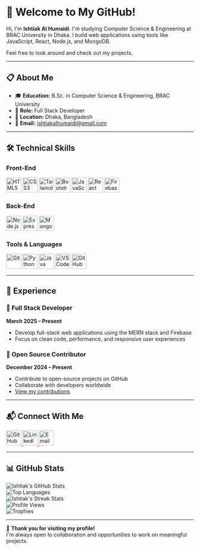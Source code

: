 # 👋 Welcome to My GitHub!

Hi, I'm **Ishtiak Al Humaidi**. I'm studying Computer Science & Engineering at BRAC University in Dhaka. I build web applications using tools like JavaScript, React, Node.js, and MongoDB.

Feel free to look around and check out my projects.

---

## 📋 About Me

- 🎓 **Education:** B.Sc. in Computer Science & Engineering, BRAC University  
- 💼 **Role:** Full Stack Developer  
- 📍 **Location:** Dhaka, Bangladesh  
- 📧 **Email:** [ishtiakalhumaidi@gmail.com](mailto:ishtiakalhumaidi@gmail.com)

---

## 🛠 Technical Skills

### Front-End

<p align="left">
  <img src="https://cdn.jsdelivr.net/gh/devicons/devicon/icons/html5/html5-original.svg" alt="HTML5" width="40" height="40"/>
  <img src="https://cdn.jsdelivr.net/gh/devicons/devicon/icons/css3/css3-original.svg" alt="CSS3" width="40" height="40"/>
  <img src="https://www.svgrepo.com/show/354431/tailwindcss-icon.svg" alt="Tailwind CSS" width="40" height="40"/>
  <img src="https://cdn.jsdelivr.net/gh/devicons/devicon/icons/bootstrap/bootstrap-original.svg" alt="Bootstrap" width="40" height="40"/>
  <img src="https://cdn.jsdelivr.net/gh/devicons/devicon/icons/javascript/javascript-original.svg" alt="JavaScript" width="40" height="40"/>
  <img src="https://cdn.jsdelivr.net/gh/devicons/devicon/icons/react/react-original.svg" alt="React" width="40" height="40"/>
  <img src="https://cdn.jsdelivr.net/gh/devicons/devicon/icons/firebase/firebase-plain.svg" alt="Firebase" width="40" height="40"/>
</p>

### Back-End

<p align="left">
  <img src="https://cdn.jsdelivr.net/gh/devicons/devicon/icons/nodejs/nodejs-original.svg" alt="Node.js" width="40" height="40"/>
  <img src="https://cdn.jsdelivr.net/gh/devicons/devicon/icons/express/express-original.svg" alt="Express.js" width="40" height="40"/>
  <img src="https://cdn.jsdelivr.net/gh/devicons/devicon/icons/mongodb/mongodb-original.svg" alt="MongoDB" width="40" height="40"/>
</p>

### Tools & Languages

<p align="left">
  <img src="https://cdn.jsdelivr.net/gh/devicons/devicon/icons/git/git-original.svg" alt="Git" width="40" height="40"/>
  <img src="https://cdn.jsdelivr.net/gh/devicons/devicon/icons/python/python-original.svg" alt="Python" width="40" height="40"/>
  <img src="https://cdn.jsdelivr.net/gh/devicons/devicon/icons/java/java-original.svg" alt="Java" width="40" height="40"/>
  <img src="https://cdn.jsdelivr.net/gh/devicons/devicon/icons/vscode/vscode-original.svg" alt="VS Code" width="40" height="40"/>
  <img src="https://www.svgrepo.com/show/512317/github-142.svg" alt="GitHub (white)" width="40" height="40"/>
</p>

---

## 💼 Experience

### 🔹 Full Stack Developer  
**March 2025 – Present**  
- Develop full-stack web applications using the MERN stack and Firebase  
- Focus on clean code, performance, and responsive user experiences  

### 🔹 Open Source Contributor  
**December 2024 – Present**  
- Contribute to open-source projects on GitHub  
- Collaborate with developers worldwide  
- [View my contributions](https://github.com/ishtiak13)

---

## 📬 Connect With Me

<a href="https://github.com/ishtiak13" target="_blank">
  <img src="https://www.svgrepo.com/show/512317/github-142.svg" alt="GitHub profile" width="40" height="40"/>
</a>
<a href="https://www.linkedin.com/in/its-ishtiak" target="_blank">
  <img src="https://cdn.jsdelivr.net/gh/devicons/devicon/icons/linkedin/linkedin-original.svg" alt="LinkedIn profile" width="40" height="40"/>
</a>
<a href="mailto:ishtiakalhumaidi@gmail.com" target="_blank">
  <img src="https://www.svgrepo.com/show/452213/gmail.svg" alt="Email me" width="40" height="40"/>
</a>

---

## 📊 GitHub Stats

![Ishtiak's GitHub Stats](https://github-readme-stats.vercel.app/api?username=ishtiak13&show_icons=true&theme=default)  
![Top Languages](https://github-readme-stats.vercel.app/api/top-langs/?username=ishtiak13&layout=compact)  
![Ishtiak's Streak Stats](https://github-readme-streak-stats.herokuapp.com?user=ishtiak13&theme=default)  
![Profile Views](https://komarev.com/ghpvc/?username=ishtiak13&label=Profile%20views&color=0e75b6&style=flat)  
![Trophies](https://github-profile-trophy.vercel.app/?username=ishtiak13&theme=flat&column=4&margin-w=15&margin-h=15)

---

🙏 **Thank you for visiting my profile!**  
I'm always open to collaboration and opportunities to work on meaningful projects.
